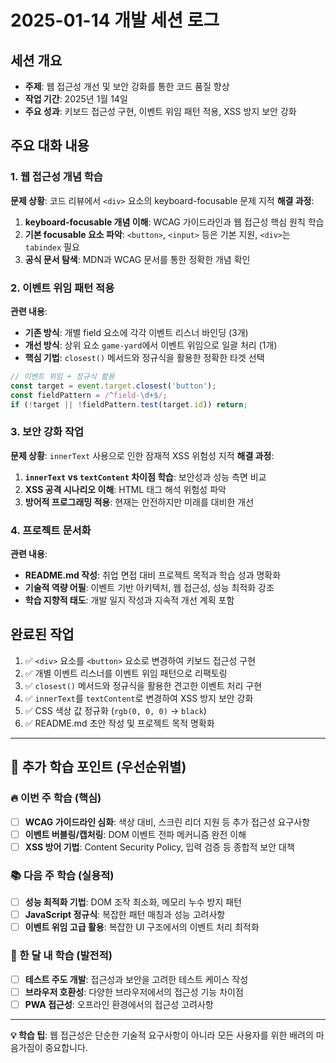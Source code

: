 # 2025-01-14 개발 세션 로그

## 세션 개요

- **주제**: 웹 접근성 개선 및 보안 강화를 통한 코드 품질 향상
- **작업 기간**: 2025년 1월 14일
- **주요 성과**: 키보드 접근성 구현, 이벤트 위임 패턴 적용, XSS 방지 보안 강화

## 주요 대화 내용

### 1. 웹 접근성 개념 학습

**문제 상황**: 코드 리뷰에서 `<div>` 요소의 keyboard-focusable 문제 지적
**해결 과정**:

1. **keyboard-focusable 개념 이해**: WCAG 가이드라인과 웹 접근성 핵심 원칙 학습
2. **기본 focusable 요소 파악**: `<button>`, `<input>` 등은 기본 지원, `<div>`는 `tabindex` 필요
3. **공식 문서 탐색**: MDN과 WCAG 문서를 통한 정확한 개념 확인

### 2. 이벤트 위임 패턴 적용

**관련 내용**:

- **기존 방식**: 개별 field 요소에 각각 이벤트 리스너 바인딩 (3개)
- **개선 방식**: 상위 요소 `game-yard`에서 이벤트 위임으로 일괄 처리 (1개)
- **핵심 기법**: `closest()` 메서드와 정규식을 활용한 정확한 타겟 선택

```javascript
// 이벤트 위임 + 정규식 활용
const target = event.target.closest('button');
const fieldPattern = /^field-\d+$/;
if (!target || !fieldPattern.test(target.id)) return;
```

### 3. 보안 강화 작업

**문제 상황**: `innerText` 사용으로 인한 잠재적 XSS 위험성 지적
**해결 과정**:

1. **`innerText` vs `textContent` 차이점 학습**: 보안성과 성능 측면 비교
2. **XSS 공격 시나리오 이해**: HTML 태그 해석 위험성 파악
3. **방어적 프로그래밍 적용**: 현재는 안전하지만 미래를 대비한 개선

### 4. 프로젝트 문서화

**관련 내용**:

- **README.md 작성**: 취업 면접 대비 프로젝트 목적과 학습 성과 명확화
- **기술적 역량 어필**: 이벤트 기반 아키텍처, 웹 접근성, 성능 최적화 강조
- **학습 지향적 태도**: 개발 일지 작성과 지속적 개선 계획 포함

## 완료된 작업

1. ✅ `<div>` 요소를 `<button>` 요소로 변경하여 키보드 접근성 구현
2. ✅ 개별 이벤트 리스너를 이벤트 위임 패턴으로 리팩토링
3. ✅ `closest()` 메서드와 정규식을 활용한 견고한 이벤트 처리 구현
4. ✅ `innerText`를 `textContent`로 변경하여 XSS 방지 보안 강화
5. ✅ CSS 색상 값 정규화 (`rgb(0, 0, 0)` → `black`)
6. ✅ README.md 초안 작성 및 프로젝트 목적 명확화

---

## 🧠 추가 학습 포인트 (우선순위별)

### 🔥 이번 주 학습 (핵심)

- [ ] **WCAG 가이드라인 심화**: 색상 대비, 스크린 리더 지원 등 추가 접근성 요구사항
- [ ] **이벤트 버블링/캡처링**: DOM 이벤트 전파 메커니즘 완전 이해
- [ ] **XSS 방어 기법**: Content Security Policy, 입력 검증 등 종합적 보안 대책

### 📚 다음 주 학습 (실용적)

- [ ] **성능 최적화 기법**: DOM 조작 최소화, 메모리 누수 방지 패턴
- [ ] **JavaScript 정규식**: 복잡한 패턴 매칭과 성능 고려사항
- [ ] **이벤트 위임 고급 활용**: 복잡한 UI 구조에서의 이벤트 처리 최적화

### 🎯 한 달 내 학습 (발전적)

- [ ] **테스트 주도 개발**: 접근성과 보안을 고려한 테스트 케이스 작성
- [ ] **브라우저 호환성**: 다양한 브라우저에서의 접근성 기능 차이점
- [ ] **PWA 접근성**: 오프라인 환경에서의 접근성 고려사항

---

**💡 학습 팁**: 웹 접근성은 단순한 기술적 요구사항이 아니라 모든 사용자를 위한 배려의 마음가짐이 중요합니다.
